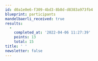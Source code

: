 ```yaml
---
id: d0a1e0e6-f309-4bd3-8b8d-d8383a973fb4
blueprint: participants
mandelbaerli_received: true
results:
  -
    completed_at: '2022-04-06 11:27:39'
    points: 13
    total: 15
title: ' '
newsletter: false
---
```


